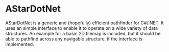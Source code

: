 # AStarDotNet
AStarDotNet is a generic and (hopefully) efficient pathfinder for C#/.NET. It uses an simple interface to enable it to operate on a wide variety of data structures. An example for a basic 2D tilemap is included, but it should be able to pathfind across any navigable structure, if the interface is implemented.
